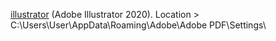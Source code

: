 [illustrator](https://github.com/sergebro/dotfiles/tree/main/.config/illustrator-win) (Adobe Illustrator 2020). Location > C:\Users\User\AppData\Roaming\Adobe\Adobe PDF\Settings\
